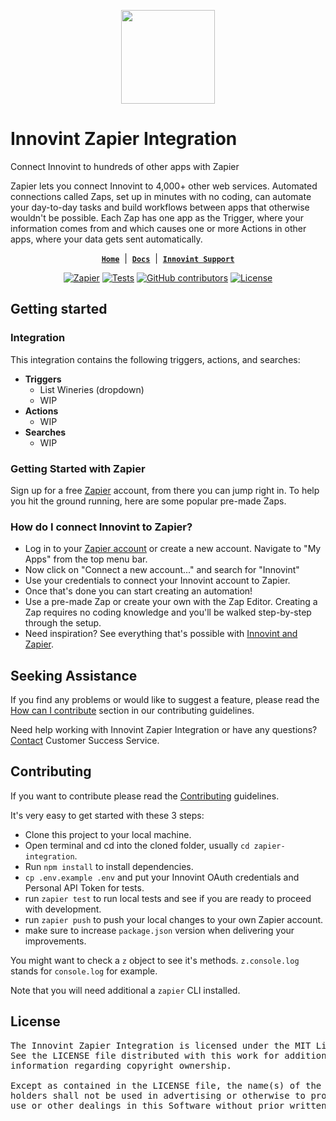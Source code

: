 <p style="text-align: center;">
  <picture>
    <source media="(prefers-color-scheme: dark)" srcset="https://www.innovint.us/wp-content/uploads/2021/02/cropped-innovint-icon-150x150.png">
    <source media="(prefers-color-scheme: light)" srcset="https://www.innovint.us/wp-content/uploads/2021/02/cropped-innovint-icon-150x150.png">
    <img width="150" height="150" alt="" src="[https://www.innovint.us/wp-content/uploads/2021/02/cropped-innovint-icon-150x150.png](https://innovint.us)">
  </picture>
</p>

# Innovint Zapier Integration

Connect Innovint to hundreds of other apps with Zapier

Zapier lets you connect Innovint to 4,000+ other web services. Automated connections called Zaps, set up in minutes with no coding, can automate your day-to-day tasks and build workflows between apps that otherwise wouldn't be possible.
Each Zap has one app as the Trigger, where your information comes from and which causes one or more Actions in other apps, where your data gets sent automatically.

<div style="text-align: center;">

[**`Home`**](https://zapier.com/apps/Innovint/integrations) &nbsp;|&nbsp;
[**`Docs`**](https://support.innovint.us/zapier) &nbsp;|&nbsp;
[**`Innovint Support`**](https://support.innovint.us/)

</div>

<div style="text-align: center;">

<a href="https://zapier.com/apps/Innovint/integrations"><img src="https://img.shields.io/badge/dynamic/json?label=Zapier&amp;query=%24.version&amp;url=https%3A%2F%2Fraw.githubusercontent.com%2Fdanshome%2Fzapier-integration%2Fmain%2Fpackage.json&amp;logo=zapier" alt="Zapier"></a>
<a href="https://github.com/danshome/zapier-integration/actions/workflows/tests.yml"><img src="https://github.com/danshome/zapier-integration/actions/workflows/tests.yml/badge.svg" alt="Tests"></a>
<a href="https://github.com/danshome/zapier-integration/graphs/contributors"><img src="https://img.shields.io/github/contributors/danshome/zapier-integration?cacheSeconds=10001" alt="GitHub contributors"></a>
<a href="https://github.com/danshome/zapier-integration/blob/master/LICENSE"><img src="https://img.shields.io/github/license/Innovint/zapier-integration?cacheSeconds=3600" alt="License"></a>

</div>

## Getting started

### Integration

This integration contains the following triggers, actions, and searches:

- **Triggers**
    - List Wineries (dropdown)
    - WIP
- **Actions**
    - WIP
- **Searches**
    - WIP

### Getting Started with Zapier

Sign up for a free [Zapier](https://zapier.com/apps/Innovint/integrations) account, from there you can jump right in. To help you hit the ground running, here are some popular pre-made Zaps.

### How do I connect Innovint to Zapier?

- Log in to your [Zapier account](https://zapier.com/sign-up) or create a new account. Navigate to "My Apps" from the top menu bar.
- Now click on "Connect a new account..." and search for "Innovint"
- Use your credentials to connect your Innovint account to Zapier.
- Once that's done you can start creating an automation!
- Use a pre-made Zap or create your own with the Zap Editor. Creating a Zap requires no coding knowledge and you'll be walked step-by-step through the setup.
- Need inspiration? See everything that's possible with [Innovint and Zapier](https://zapier.com/apps/Innovint/integrations).

## Seeking Assistance

If you find any problems or would like to suggest a feature, please read the [How can I contribute](/CONTRIBUTING.md#how-can-i-contribute) section in our contributing guidelines.

Need help working with Innovint Zapier Integration or have any questions? [Contact](https://Innovint.com/contacts) Customer Success Service.

## Contributing

If you want to contribute please read the [Contributing](/CONTRIBUTING.md) guidelines.

It's very easy to get started with these 3 steps:
- Clone this project to your local machine.
- Open terminal and cd into the cloned folder, usually `cd zapier-integration`.
- Run `npm install` to install dependencies.
- `cp .env.example .env` and put your Innovint OAuth credentials and Personal API Token for tests.
- run `zapier test` to run local tests and see if you are ready to proceed with development.
- run `zapier push` to push your local changes to your own Zapier account.
- make sure to increase `package.json` version when delivering your improvements.

You might want to check a `z` object to see it's methods. `z.console.log` stands for `console.log` for example.

Note that you will need additional a `zapier` CLI installed.


## License

<pre>
The Innovint Zapier Integration is licensed under the MIT License.
See the LICENSE file distributed with this work for additional
information regarding copyright ownership.

Except as contained in the LICENSE file, the name(s) of the above copyright
holders shall not be used in advertising or otherwise to promote the sale,
use or other dealings in this Software without prior written authorization.
</pre>
